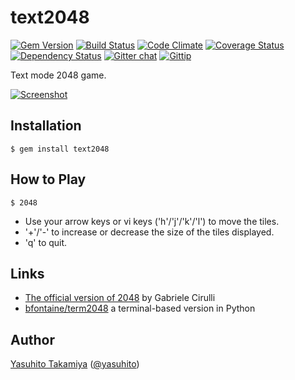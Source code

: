 text2048
========
[![Gem Version](http://img.shields.io/gem/v/text2048.svg?style=flat)][gem]
[![Build Status](http://img.shields.io/travis/yasuhito/text2048/develop.svg?style=flat)][travis]
[![Code Climate](http://img.shields.io/codeclimate/github/yasuhito/text2048.svg?style=flat)][codeclimate]
[![Coverage Status](http://img.shields.io/codeclimate/coverage/github/yasuhito/text2048.svg?style=flat)][codeclimate]
[![Dependency Status](http://img.shields.io/gemnasium/yasuhito/text2048.svg?style=flat)][gemnasium]
[![Gitter chat](https://badges.gitter.im/yasuhito/text2048.png)][gitter]
[![Gittip](http://img.shields.io/gittip/yasuhito.svg)][gittip]

Text mode 2048 game.

[gem]: https://rubygems.org/gems/text2048
[travis]: http://travis-ci.org/yasuhito/text2048
[codeclimate]: https://codeclimate.com/github/yasuhito/text2048
[gemnasium]: https://gemnasium.com/yasuhito/text2048
[gitter]: https://gitter.im/yasuhito/text2048
[gittip]: https://www.gittip.com/yasuhito/

[![Screenshot](https://raw.github.com/yasuhito/text2048/develop/screen_shot.png)][screenshot]

[screenshot]: https://asciinema.org/a/9577

Installation
------------

```
$ gem install text2048
```

How to Play
-----------

```
$ 2048
```

- Use your arrow keys or vi keys ('h'/'j'/'k'/'l') to move the tiles.
- '+'/'-' to increase or decrease the size of the tiles displayed.
- 'q' to quit.

Links
-----

 * [The official version of 2048](http://gabrielecirulli.github.io/2048/) by Gabriele Cirulli
 * [bfontaine/term2048](https://github.com/bfontaine/term2048) a terminal-based version in Python

Author
------

[Yasuhito Takamiya](https://github.com/yasuhito) ([@yasuhito](http://twitter.com/yasuhito))

